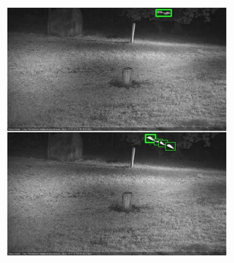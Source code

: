 ![20201010-223008-224009](in2/20201010/20201010-223008-224009_0_.jpg)
![20201011-014140-015145](in2/20201011/20201011-014140-015145_0_.jpg)
